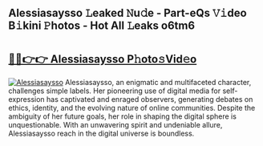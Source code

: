## Alessiasaysso 𝙻eaked 𝙽u𝚍e - Part-eQs 𝚅𝚒deo B𝚒kini 𝙿hotos - Hot All 𝙻eaks o6tm6

# <h2><a href="http://ld2yl7.urlbe.top/?page=Alessiasaysso">🔗🔗👉👉 Alessiasaysso P𝚑oto𝚜Vid𝚎o</a></h2>

[![Alessiasaysso](https://i.imgur.com/eBuTRDB.gif)](http://ld2yl7.urlbe.top/?page=Alessiasaysso)
Alessiasaysso, an enigmatic and multifaceted character, challenges simple labels. Her pioneering use of digital media for self-expression has captivated and enraged observers, generating debates on ethics, identity, and the evolving nature of online communities. Despite the ambiguity of her future goals, her role in shaping the digital sphere is unquestionable. With an unwavering spirit and undeniable allure, Alessiasaysso reach in the digital universe is boundless.
